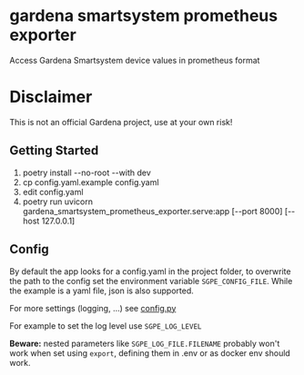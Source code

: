 # gardena smartsystem prometheus exporter

Access Gardena Smartsystem device values in prometheus format

# Disclaimer

This is not an official Gardena project, use at your own risk!

## Getting Started

1.  poetry install --no-root --with dev
2.  cp config.yaml.example config.yaml
3.  edit config.yaml
4.  poetry run uvicorn gardena_smartsystem_prometheus_exporter.serve:app [--port 8000] [--host 127.0.0.1]


## Config

By default the app looks for a config.yaml in the project folder,
to overwrite the path to the config set the environment variable `SGPE_CONFIG_FILE`.
While the example is a yaml file, json is also supported.

For more settings (logging, ...) see [config.py](gardena_smartsystem_prometheus_exporter/config.py)

For example to set the log level use `SGPE_LOG_LEVEL`

**Beware:** nested parameters like `SGPE_LOG_FILE.FILENAME` probably won't work when set using `export`,
defining them in .env or as docker env should work.
